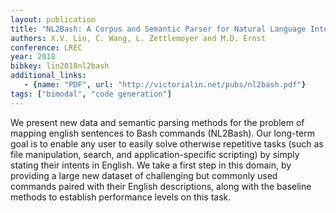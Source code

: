```yaml
---
layout: publication
title: "NL2Bash: A Corpus and Semantic Parser for Natural Language Interface to the Linux Operating System."
authors: X.V. Lin, C. Wang, L. Zettlemoyer and M.D. Ernst
conference: LREC 
year: 2018
bibkey: lin2018nl2bash
additional_links:
   - {name: "PDF", url: "http://victorialin.net/pubs/nl2bash.pdf"}
tags: ["bimodal", "code generation"]
---
```

We present new data and semantic parsing methods for the problem of mapping english sentences to Bash commands (NL2Bash). Our long-term goal is to enable any user to easily solve otherwise repetitive tasks (such as file manipulation, search, and application-specific scripting) by simply stating their intents in English. We take a first step in this domain, by providing a large new dataset of challenging but commonly used commands paired with their English descriptions, along with the baseline methods to establish performance levels on this task. 